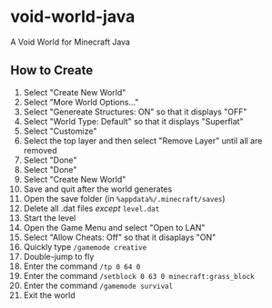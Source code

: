 # void-world-java
A Void World for Minecraft Java

## How to Create
1. Select "Create New World"
1. Select "More World Options..."
1. Select "Genereate Structures: ON" so that it displays "OFF"
1. Select "World Type: Default" so that it displays "Superflat"
1. Select "Customize"
1. Select the top layer and then select "Remove Layer" until all are removed
1. Select "Done"
1. Select "Done"
1. Select "Create New World"
1. Save and quit after the world generates
1. Open the save folder (in `%appdata%/.minecraft/saves`)
1. Delete all .dat files _except_ `level.dat`
1. Start the level
1. Open the Game Menu and select "Open to LAN"
1. Select "Allow Cheats: Off" so that it disaplays "ON"
1. Quickly type `/gamemode creative`
1. Double-jump to fly
1. Enter the command `/tp 0 64 0`
1. Enter the command `/setblock 0 63 0 minecraft:grass_block`
1. Enter the command `/gamemode survival`
1. Exit the world
